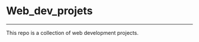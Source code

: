# Web_dev_projets
-----------------------------------------------------------------------------------------------------------------------
This repo is a collection of web development projects.
